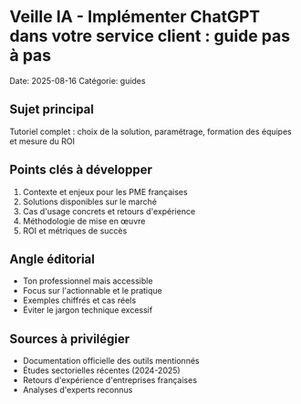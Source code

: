 # Veille IA - Implémenter ChatGPT dans votre service client : guide pas à pas

Date: 2025-08-16
Catégorie: guides

## Sujet principal
Tutoriel complet : choix de la solution, paramétrage, formation des équipes et mesure du ROI

## Points clés à développer
1. Contexte et enjeux pour les PME françaises
2. Solutions disponibles sur le marché
3. Cas d'usage concrets et retours d'expérience
4. Méthodologie de mise en œuvre
5. ROI et métriques de succès

## Angle éditorial
- Ton professionnel mais accessible
- Focus sur l'actionnable et le pratique
- Exemples chiffrés et cas réels
- Éviter le jargon technique excessif

## Sources à privilégier
- Documentation officielle des outils mentionnés
- Études sectorielles récentes (2024-2025)
- Retours d'expérience d'entreprises françaises
- Analyses d'experts reconnus
